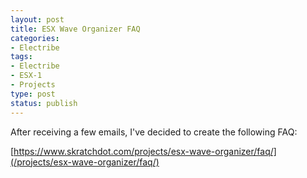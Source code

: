 ```yaml
---
layout: post
title: ESX Wave Organizer FAQ
categories:
- Electribe
tags:
- Electribe
- ESX-1
- Projects
type: post
status: publish
---
```


After receiving a few emails, I've decided to create the following FAQ:  

[https://www.skratchdot.com/projects/esx-wave-organizer/faq/](/projects/esx-wave-organizer/faq/)

